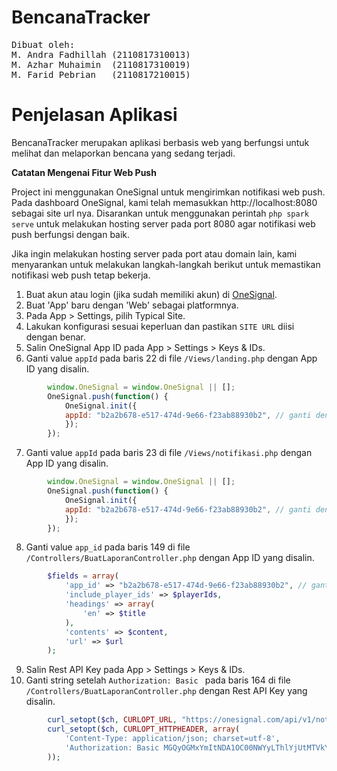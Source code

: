 # BencanaTracker
<pre>
Dibuat oleh:
M. Andra Fadhillah (2110817310013)
M. Azhar Muhaimin  (2110817310019)
M. Farid Pebrian   (2110817210015)
</pre>

# Penjelasan Aplikasi
BencanaTracker merupakan aplikasi berbasis web yang berfungsi untuk melihat dan melaporkan bencana yang sedang terjadi.

**Catatan Mengenai Fitur Web Push**

Project ini menggunakan OneSignal untuk mengirimkan notifikasi web push. Pada dashboard OneSignal, kami telah memasukkan http://localhost:8080 sebagai site url nya. Disarankan untuk menggunakan perintah `php spark serve` untuk melakukan hosting server pada port 8080 agar notifikasi web push berfungsi dengan baik. 

Jika ingin melakukan hosting server pada port atau domain lain, kami menyarankan untuk melakukan langkah-langkah berikut untuk memastikan notifikasi web push tetap bekerja.
1. Buat akun atau login (jika sudah memiliki akun) di [OneSignal](https://onesignal.com/).
2. Buat 'App' baru dengan 'Web' sebagai platformnya.
3. Pada App > Settings, pilih Typical Site.
4. Lakukan konfigurasi sesuai keperluan dan pastikan `SITE URL` diisi dengan benar.
5. Salin OneSignal App ID pada App > Settings > Keys & IDs.
6. Ganti value `appId` pada baris 22 di file `/Views/landing.php` dengan App ID yang disalin.
```javascript
        window.OneSignal = window.OneSignal || [];
        OneSignal.push(function() {
            OneSignal.init({
            appId: "b2a2b678-e517-474d-9e66-f23ab88930b2", // ganti dengan App ID dari App > Settings > Keys & IDs pada dashboard OneSgnal
            });
        });
```
7. Ganti value `appId` pada baris 23 di file `/Views/notifikasi.php` dengan App ID yang disalin.
```javascript
        window.OneSignal = window.OneSignal || [];
        OneSignal.push(function() {
            OneSignal.init({
            appId: "b2a2b678-e517-474d-9e66-f23ab88930b2", // ganti dengan App ID dari App > Settings > Keys & IDs pada dashboard OneSgnal
            });
        });
```
8. Ganti value `app_id` pada baris 149 di file `/Controllers/BuatLaporanController.php` dengan App ID yang disalin.
```php
        $fields = array(
            'app_id' => "b2a2b678-e517-474d-9e66-f23ab88930b2", // ganti dengan App ID dari App > Settings > Keys & IDs pada dashboard OneSgnal
            'include_player_ids' => $playerIds,
            'headings' => array(
                'en' => $title
            ),
            'contents' => $content,
            'url' => $url
        );
```
9. Salin Rest API Key pada App > Settings > Keys & IDs.
10. Ganti string setelah `Authorization: Basic ` pada baris 164 di file `/Controllers/BuatLaporanController.php` dengan Rest API Key yang disalin.
```php
        curl_setopt($ch, CURLOPT_URL, "https://onesignal.com/api/v1/notifications");
        curl_setopt($ch, CURLOPT_HTTPHEADER, array(
            'Content-Type: application/json; charset=utf-8',
            'Authorization: Basic MGQyOGMxYmItNDA1OC00NWYyLThlYjUtMTVkYzA2MTI2NjZh' // ganti dengan Rest API Key dari App > Settings > Keys & IDs pada dashboard OneSgnal
        ));
```